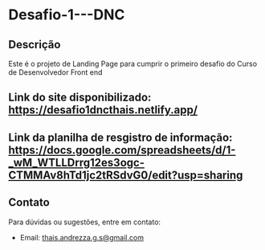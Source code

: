 # Desafio-1---DNC

## Descrição
Este é o projeto de Landing Page para cumprir o primeiro desafio do Curso de Desenvolvedor Front end

## Link do site disponibilizado: https://desafio1dncthais.netlify.app/

## Link da planilha de resgistro de informação: https://docs.google.com/spreadsheets/d/1-_wM_WTLLDrrg12es3ogc-CTMMAv8hTd1jc2tRSdvG0/edit?usp=sharing

## Contato
Para dúvidas ou sugestões, entre em contato:

- Email: thais.andrezza.g.s@gmail.com
